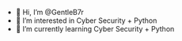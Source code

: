 - 👋 Hi, I’m @GentleB7r
- 👀 I’m interested in Cyber Security + Python
- 🌱 I’m currently learning Cyber Security + Python
